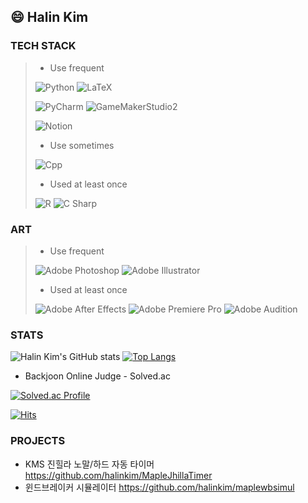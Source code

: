 ## 😄 Halin Kim
### TECH STACK
> - Use frequent
> 
> ![Python](https://img.shields.io/badge/Python-3776AB.svg?&style=for-the-badge&logo=Python&logoColor=white)
> ![LaTeX](https://img.shields.io/badge/LaTeX-008080.svg?&style=for-the-badge&logo=LaTeX&logoColor=white)
>
> ![PyCharm](https://img.shields.io/badge/PyCharm-000000.svg?&style=for-the-badge&logo=PyCharm&logoColor=white)
> ![GameMakerStudio2](https://img.shields.io/badge/GameMaker%20Studio2-93D343?style=for-the-badge&logoColor=white)
>
> ![Notion](https://img.shields.io/badge/Notion-000000?style=for-the-badge&logo=Notion&logoColor=white)
>
> - Use sometimes
> 
> ![Cpp](https://img.shields.io/badge/C++-00599C.svg?&style=for-the-badge&logo=C%2B%2B&logoColor=white)
>
> - Used at least once
> 
> ![R](https://img.shields.io/badge/R-276DC3?style=for-the-badge&logo=R&logoColor=white)
> ![C Sharp](https://img.shields.io/badge/C%23-239120.svg?&style=for-the-badge&logo=C%20Sharp&logoColor=white)


### ART
> - Use frequent
> 
> ![Adobe Photoshop](https://img.shields.io/badge/Adobe%20Photoshop-31A8FF.svg?&style=for-the-badge&logo=Adobe%20Photoshop&logoColor=white)
> ![Adobe Illustrator](https://img.shields.io/badge/Adobe%20Illustrator-FF9A00.svg?&style=for-the-badge&logo=Adobe%20Illustrator&logoColor=white)
>
> - Used at least once
> 
> ![Adobe After Effects](https://img.shields.io/badge/Adobe%20After%20Effects-9999FF.svg?&style=for-the-badge&logo=Adobe%20After%20Effects&logoColor=white)
> ![Adobe Premiere Pro](https://img.shields.io/badge/Adobe%20Premiere%20Pro-9999FF.svg?&style=for-the-badge&logo=Adobe%20Premiere%20Pro&logoColor=white)
> ![Adobe Audition](https://img.shields.io/badge/Adobe%20Audition-9999FF.svg?&style=for-the-badge&logo=Adobe%20Audition&logoColor=white)

### STATS
![Halin Kim's GitHub stats](https://github-readme-stats.vercel.app/api?username=halinkim&show_icons=true&theme=radical)
[![Top Langs](https://github-readme-stats.vercel.app/api/top-langs/?username=halinkim&layout=compact)](https://github.com/halinkim)

- Backjoon Online Judge - Solved.ac

[![Solved.ac Profile](http://mazassumnida.wtf/api/v2/generate_badge?boj=halin)](https://solved.ac/halin/)

[![Hits](https://hits.seeyoufarm.com/api/count/incr/badge.svg?url=https%3A%2F%2Fgithub.com%2Fhalinkim&count_bg=%2379C83D&title_bg=%23555555&icon=&icon_color=%23E7E7E7&title=hits&edge_flat=false)](https://github.com/halinkim)


### PROJECTS
- KMS 진힐라 노말/하드 자동 타이머
https://github.com/halinkim/MapleJhillaTimer
- 윈드브레이커 시뮬레이터
https://github.com/halinkim/maplewbsimul
